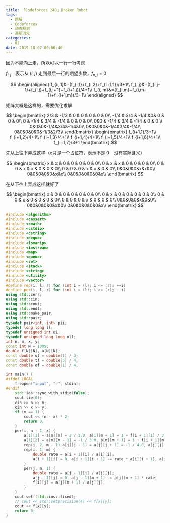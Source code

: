 ```yaml
---
title: 「Codeforces 24D」Broken Robot
tags:
  - 题解
  - Codeforces
  - 动态规划
  - 高斯消元
categories:
  - OI
date: 2019-10-07 00:06:40
---
```


因为不能向上走，所以可以一行一行考虑

$f_{i,j}$　表示从 $(i,j)$ 走到最后一行的期望步数，$f_{n,j}=0$

$$
\begin{aligned}
f_{i, 1}&=(f_{i,1}+f_{i,2}+f_{i+1,1})/3+1\\
f_{i,j}&=(f_{i,j-1}+f_{i,j}+f_{i,j+1}+f_{i+1,j})/4+1\\
f_{i, m}&=(f_{i,m}+f_{i,m-1}+f_{i+1,m})/3+1\\
\end{aligned}
$$

矩阵大概是这样的，需要优化求解

$$
\begin{bmatrix}
2/3 & -1/3 & 0 & 0 & 0 & 0 & 0\\
-1/4 & 3/4 & -1/4 &0& 0 & 0 & 0\\
0 & -1/4 & 3/4 & -1/4 & 0 & 0 & 0\\
0&0 & -1/4 & 3/4 & -1/4 & 0 & 0 \\
0&0&0&-1/4&3/4&-1/4&0\\
0&0&0&0&-1/4&3/4&-1/4\\
0&0&0&0&0&-1/3&2/3\\
\end{bmatrix}
\begin{bmatrix}
f_{i+1,1}/3+1\\
f_{i+1,2}/4+1\\
f_{i+1,3}/4+1\\
f_{i+1,4}/4+1\\
f_{i+1,5}/4+1\\
f_{i+1,6}/4+1\\
f_{i+1,7}/3+1
\end{bmatrix}
$$

<!-- more -->

先从上往下弄成这样（$x$只是一个占位符，表示不是 $0$　没有实际含义）

$$
\begin{bmatrix}
x & x & 0 & 0 & 0 & 0 & 0\\
0 & x & x & 0 & 0 & 0 & 0\\
0 & 0 & x & x & 0 & 0 & 0\\
0 & 0 & 0 & x & x & 0 & 0\\
0&0&0&0&x&x&0\\
0&0&0&0&0&x&x\\
0&0&0&0&0&0&x\\
\end{bmatrix}
$$

在从下往上弄成这样就好了

$$
\begin{bmatrix}
x & 0 & 0 & 0 & 0 & 0 & 0\\
0 & x & 0 & 0 & 0 & 0 & 0\\
0 & 0 & x & 0 & 0 & 0 & 0\\
0 & 0 & 0 & x & 0 & 0 & 0\\
0&0&0&0&x&0&0\\
0&0&0&0&0&x&0\\
0&0&0&0&0&0&x\\
\end{bmatrix}
$$

```cpp
#include <algorithm>
#include <cassert>
#include <cmath>
#include <cstdio>
#include <cstring>
#include <deque>
#include <iomanip>
#include <iostream>
#include <map>
#include <queue>
#include <set>
#include <stack>
#include <string>
#include <utility>
#include <vector>
#define rep(i, l, r) for (int i = (l); i <= (r); ++i)
#define per(i, l, r) for (int i = (l); i >= (r); --i)
using std::cerr;
using std::cin;
using std::cout;
using std::endl;
using std::make_pair;
using std::pair;
typedef pair<int, int> pii;
typedef long long ll;
typedef unsigned int ui;
typedef unsigned long long ull;
int n, m, x, y;
const int N = 1009;
double f[N][N], a[N][N];
const double ot = double(1) / 3;
const double tf = double(3) / 4;
const double of = double(1) / 4;

int main() {
#ifdef LOCAL
    freopen("input", "r", stdin);
#endif
    std::ios::sync_with_stdio(false);
    cout.tie(0);
    cin >> n >> m;
    cin >> x >> y;
    if (m == 1) {
        cout << (n - x) * 2;
        return 0;
    }
    per(i, n - 1, x) {
        a[1][1] = a[m][m] = 2 / 3.0, a[1][m + 1] = 1 + f[i + 1][1] / 3;
        a[1][2] = a[m][m - 1] = -1 / 3.0, a[m][m + 1] = 1 + f[i + 1][m] / 3;
        rep(j, 2, m - 1) a[j][j - 1] = a[j][j + 1] = -1 / 4.0, a[j][j] = 3 / 4.0, a[j][m + 1] = 1 + f[i + 1][j] / 4;
        rep(i, 1, m) {
            double rate = a[i + 1][i] / a[i][i];
            a[i + 1][i] = 0, a[i + 1][i + 1] -= rate * a[i][i + 1], a[i + 1][m + 1] -= rate * a[i][m + 1];
        }
        per(j, m, 1) {
            double rate = a[j - 1][j] / a[j][j];
            a[j - 1][j] = 0, a[j - 1][m + 1] -= a[j][m + 1] * rate;
            f[i][j] = a[j][m + 1] / a[j][j];
        }
    }
    cout.setf(std::ios::fixed);
    // cout << std::setprecision(4) << f[x][y];
    cout << f[x][y];
    return 0;
}
```